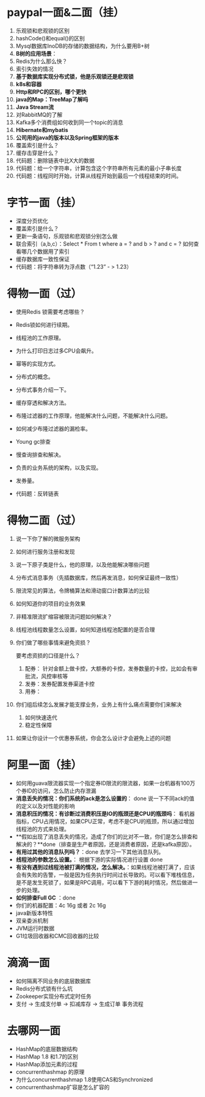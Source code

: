 # paypal一面&二面（挂）

1. 乐观锁和悲观锁的区别
2. hashCode()和equal()的区别
3. Mysql数据库InoDB的存储的数据结构，为什么要用B+树
4. **B树的应用场景**：
5. Redis为什么那么快？
6. 索引失效的情况
7. **基于数据库实现分布式锁，他是乐观锁还是悲观锁**
8. **k8s和容器**
9. **Http和RPC的区别，哪个更快**
10. **java的Map：TreeMap了解吗**
11. **Java Stream流**
12. 对RabbitMQ的了解
13. Kafka多个消费组如何收到同一个topic的消息
14. **Hibernate和mybatis**
15. **公司用的java的版本以及Spring框架的版本**
16. 覆盖索引是什么？
17. 缓存击穿是什么？
18. 代码题：删除链表中比X大的数据
19. 代码题：给一个字符串，计算包含这个字符串所有元素的最小子串长度
20. 代码题：线程同时开始，计算从线程开始到最后一个线程结束的时间。

# 字节一面（挂）

- 深度分页优化
- 覆盖索引是什么？
- 更新一条语句，乐观锁和悲观锁分别怎么做
- 联合索引（a,b,c）：Select * From t where a = ?  and b > ? and c = ?   如何查看哪几个数据用了索引
- 缓存数据库一致性保证
- 代码题：将字符串转为浮点数（“1.23” - > 1.23）



# 得物一面（过）

- 使用Redis 锁需要考虑哪些？
- Redis锁如何进行续期。
- 线程池的工作原理。
- 为什么打印日志过多CPU会飙升。
- 幂等的实现方式。
- 分布式的概念。
- 分布式事务介绍一下。
- 缓存穿透和解决方法。
- 布隆过滤器的工作原理，他能解决什么问题，不能解决什么问题。
- 如何减少布隆过滤器的漏检率。

- Young gc排查
- 慢查询排查和解决。
- 负责的业务系统的架构，以及实现。
- 发券量。
- 代码题：反转链表

#  得物二面（过）

1. 说一下你了解的微服务架构

2. 如何进行服务注册和发现

3. 说一下原子类是什么，他的原理，以及他能解决哪些问题

4. 分布式消息事务（先插数据库，然后再发消息，如何保证最终一致性）

5. 限流常见的算法，令牌桶算法和滑动窗口计数算法的比较

6. 如何知道你的项目的业务效果

7. 非精准限流扩缩容被限流问题如何解决？

8. 线程池线程数量怎么设置，如何知道线程池配置的是否合理

9. 你们做了哪些事情来避免资损？  

   要考虑资损的口径是什么？

   1. 配券： 针对金额上做卡控，大额券的卡控，发券数量的卡控，比如会有审批流，风控审核等
   2. 发券：发券配置发券渠道卡控
   3. 用券：

10. 你们组后续怎么发展才能支撑业务，业务上有什么痛点需要你们来解决
    1. 如何快速迭代
    2. 稳定性保障

11. 如果让你设计一个优惠券系统，你会怎么设计才会避免上述的问题

# 阿里一面（挂）

- 如何用guava限流器实现一个指定券ID限流的限流器，如果一台机器有100万个券ID的访问，怎么防止内存泄漏
- **消息丢失的情况：你们系统的ack是怎么设置的**： done 说一下不同ack的值的定义以及对性能的影响
- **消息积压的情况：有诊断过消费积压是IO的瓶颈还是CPU的瓶颈吗**： 看机器指标，CPU占用情况，如果CPU正常，考虑不是CPU的瓶颈，所以通过增加线程池的方式来处理。
- **假如出现了消息丢失的情况，造成了你们的比对不一致，你们是怎么排查和解决的？**done（排查是生产者原因，还是消费者原因，还是kafka原因）。
- **有用过其他的消息队列吗？**：done 去学习一下其他消息队列。
- **线程池的参数怎么设置。**： 根据下游的实际情况进行设置 done
- **有没有遇到过线程池被打满的情况，怎么解决。**：如果线程池被打满了，应该会有失败的告警，一般是因为任务执行时间过长导致的。可以看下堆栈信息，是不是发生死锁了，如果是RPC调用，可以看下下游的耗时情况，然后做进一步的处理。
- **如何排查Full GC** ：done
- 你们的机器配置：4c 16g 或者 2c 16g
- java新版本特性
- 双亲委派机制
- JVM运行时数据
- G1垃圾回收器和CMC回收器的比较

# 滴滴一面

- 如何隔离不同业务的底层数据库
- Redis分布式锁有什么坑
- Zookeeper实现分布式定时任务
- 支付 -> 生成支付单  -> 扣减库存 -> 生成订单 事务流程



# 去哪网一面

- HashMap的底层数据结构
- HashMap 1.8 和1.7的区别
- HashMap添加元素的过程
- concurrenthashmap 的原理
- 为什么concurrenthashmap 1.8使用CAS和Synchronized
- concurrenthashmap扩容是怎么扩容的



